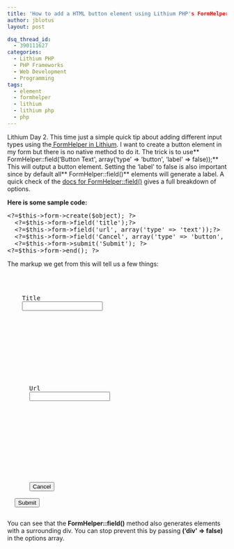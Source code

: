 ```yaml
---
title: 'How to add a HTML button element using Lithium PHP's FormHelper'
author: jblotus
layout: post

dsq_thread_id:
  - 390111627
categories:
  - Lithium PHP
  - PHP Frameworks
  - Web Development
  - Programming
tags:
  - element
  - formhelper
  - lithium
  - lithium php
  - php
---
```

Lithium Day 2. This time just a simple quick tip about adding different input types using the[ FormHelper in Lithium][1]. I want to create a button element in my form but there is no native method to do it. The trick is to use** FormHelper::field(&#8216;Button Text', array(&#8216;type' => &#8216;button', &#8216;label' => false));** This will output a button element. Setting the &#8216;label' to false is also important since by default all** FormHelper::field()** elements will generate a label. A quick check of the [docs for FormHelper::field()][2] gives a full breakdown of options.

<!--more-->

**Here is some sample code:**

<pre class="brush:html">&lt;?=$this-&gt;form-&gt;create($object); ?&gt;
  &lt;?=$this-&gt;form-&gt;field('title');?&gt;
  &lt;?=$this-&gt;form-&gt;field('url', array('type' => 'text'));?&gt;
  &lt;?=$this-&gt;form-&gt;field('Cancel', array('type' => 'button', 'label' => false)); ?&gt;
  &lt;?=$this-&gt;form-&gt;submit('Submit'); ?&gt;
&lt;?=$this-&gt;form-&gt;end(); ?&gt;</pre> The markup we get from this will tell us a few things:

<pre class="brush:plain"><form action="/my_controller/some_action" method="post">
  <div>
    <label for="Title">Title</label>
    <input type="text" name="title" id="Title">
  </div></p>



<p>
  <div>
      <label for="Url">Url</label>
      <input type="text" name="url" id="Url">
    </div>
</p>



<p>
  <div>
      <button id="Cancel">Cancel</button>
    </div>  <input type="submit" value="Submit"></form></pre>
  You can see that the <strong>FormHelper::field()</strong> method also generates elements with a surrounding div. You can stop prevent this by passing <strong>(&#8216;div' => false)</strong> in the options array.
</p>

 [1]: http://lithify.me/docs/lithium/template/helper/Form "Lithium FormHelper"
 [2]: http://lithify.me/docs/lithium/template/helper/Form::field() "Lithium FormHelper::field() docs"
